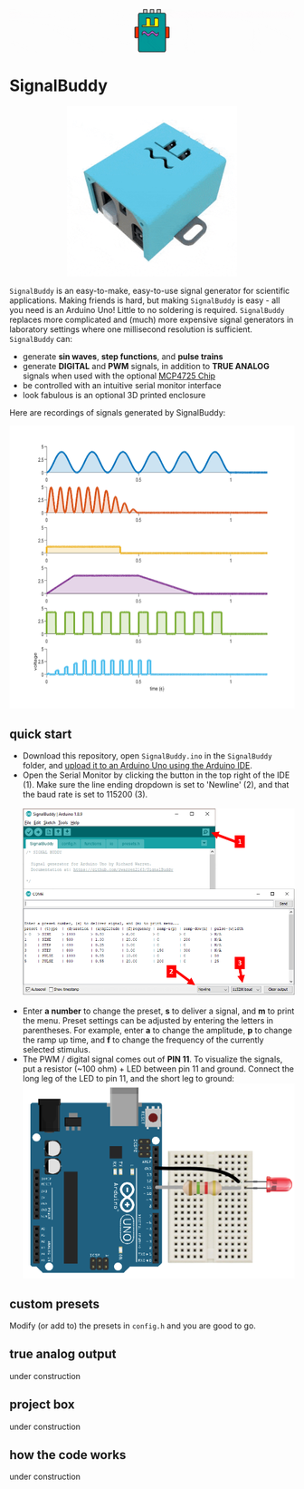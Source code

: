 ![](images/banner.gif)
# SignalBuddy
<p align="center"><img src="images/SignalBuddy3D.gif" width="300" height="300"></p>

`SignalBuddy` is an easy-to-make, easy-to-use signal generator for scientific applications. Making friends is hard, but making `SignalBuddy` is easy - all you need is an Arduino Uno! Little to no soldering is required. `SignalBuddy` replaces more complicated and (much) more expensive signal generators in laboratory settings where one millisecond resolution is sufficient. `SignalBuddy` can:

* generate **sin waves**, **step functions**, and **pulse trains**
* generate **DIGITAL** and **PWM** signals, in addition to **TRUE ANALOG** signals when used with the optional [MCP4725 Chip](https://www.adafruit.com/product/935)  
* be controlled with an intuitive serial monitor interface
* look fabulous is an optional 3D printed enclosure

Here are recordings of signals generated by SignalBuddy:

<p align="center"><img src="images/recording.png" height="500"></p>

## quick start
* Download this repository, open `SignalBuddy.ino` in the `SignalBuddy` folder, and [upload it to an Arduino Uno using the Arduino IDE](https://www.arduino.cc/en/main/howto).
* Open the Serial Monitor by clicking the button in the top right of the IDE (1). Make sure the line ending dropdown is set to 'Newline' (2), and that the baud rate is set to 115200 (3).<br/><br/>![](images/serial_monitor.png)<br/><br/>
* Enter **a number** to change the preset, **s** to deliver a signal, and **m** to print the menu. Preset settings can be adjusted by entering the letters in parentheses. For example, enter **a** to change the amplitude, **p** to change the ramp up time, and **f** to change the frequency of the currently selected stimulus.
* The PWM / digital signal comes out of **PIN 11**. To visualize the signals, put a resistor (~100 ohm) + LED between pin 11 and ground. Connect the long leg of the LED to pin 11, and the short leg to ground:<br/>![](images/arduino_light.png)



## custom presets
Modify (or add to) the presets in `config.h` and you are good to go.

## true analog output
under construction

## project box
under construction

## how the code works
under construction

